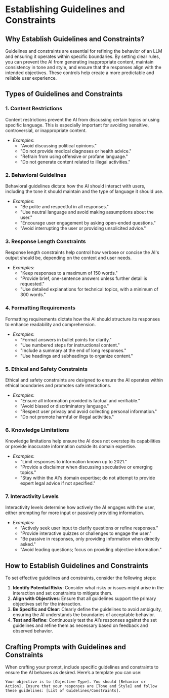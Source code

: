 # Establishing Guidelines and Constraints

## Why Establish Guidelines and Constraints?

Guidelines and constraints are essential for refining the behavior of an LLM and ensuring it operates within specific boundaries. By setting clear rules, you can prevent the AI from generating inappropriate content, maintain consistency in tone and style, and ensure that the responses align with the intended objectives. These controls help create a more predictable and reliable user experience.

## Types of Guidelines and Constraints

### 1. **Content Restrictions**

Content restrictions prevent the AI from discussing certain topics or using specific language. This is especially important for avoiding sensitive, controversial, or inappropriate content.

-   _Examples_:
    -   "Avoid discussing political opinions."
    -   "Do not provide medical diagnoses or health advice."
    -   "Refrain from using offensive or profane language."
    -   "Do not generate content related to illegal activities."

### 2. **Behavioral Guidelines**

Behavioral guidelines dictate how the AI should interact with users, including the tone it should maintain and the type of language it should use.

-   _Examples_:
    -   "Be polite and respectful in all responses."
    -   "Use neutral language and avoid making assumptions about the user."
    -   "Encourage user engagement by asking open-ended questions."
    -   "Avoid interrupting the user or providing unsolicited advice."

### 3. **Response Length Constraints**

Response length constraints help control how verbose or concise the AI's output should be, depending on the context and user needs.

-   _Examples_:
    -   "Keep responses to a maximum of 150 words."
    -   "Provide brief, one-sentence answers unless further detail is requested."
    -   "Use detailed explanations for technical topics, with a minimum of 300 words."

### 4. **Formatting Requirements**

Formatting requirements dictate how the AI should structure its responses to enhance readability and comprehension.

-   _Examples_:
    -   "Format answers in bullet points for clarity."
    -   "Use numbered steps for instructional content."
    -   "Include a summary at the end of long responses."
    -   "Use headings and subheadings to organize content."

### 5. **Ethical and Safety Constraints**

Ethical and safety constraints are designed to ensure the AI operates within ethical boundaries and promotes safe interactions.

-   _Examples_:
    -   "Ensure all information provided is factual and verifiable."
    -   "Avoid biased or discriminatory language."
    -   "Respect user privacy and avoid collecting personal information."
    -   "Do not promote harmful or illegal activities."

### 6. **Knowledge Limitations**

Knowledge limitations help ensure the AI does not overstep its capabilities or provide inaccurate information outside its domain expertise.

-   _Examples_:
    -   "Limit responses to information known up to 2021."
    -   "Provide a disclaimer when discussing speculative or emerging topics."
    -   "Stay within the AI's domain expertise; do not attempt to provide expert legal advice if not specified."

### 7. **Interactivity Levels**

Interactivity levels determine how actively the AI engages with the user, either prompting for more input or passively providing information.

-   _Examples_:
    -   "Actively seek user input to clarify questions or refine responses."
    -   "Provide interactive quizzes or challenges to engage the user."
    -   "Be passive in responses, only providing information when directly asked."
    -   "Avoid leading questions; focus on providing objective information."

## How to Establish Guidelines and Constraints

To set effective guidelines and constraints, consider the following steps:

1. **Identify Potential Risks**: Consider what risks or issues might arise in the interaction and set constraints to mitigate them.
2. **Align with Objectives**: Ensure that all guidelines support the primary objectives set for the interaction.
3. **Be Specific and Clear**: Clearly define the guidelines to avoid ambiguity, ensuring the AI understands the boundaries of acceptable behavior.
4. **Test and Refine**: Continuously test the AI’s responses against the set guidelines and refine them as necessary based on feedback and observed behavior.

## Crafting Prompts with Guidelines and Constraints

When crafting your prompt, include specific guidelines and constraints to ensure the AI behaves as desired. Here’s a template you can use:

```plaintext
Your objective is to [Objective Type]. You should [Behavior or Action]. Ensure that your responses are [Tone and Style] and follow these guidelines: [List of Guidelines/Constraints].
```
